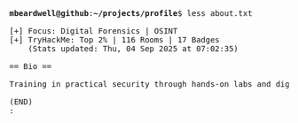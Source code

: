 <pre>

<strong>mbeardwell@github</strong>:<strong>~/projects/profile</strong>$ less about.txt

[+] Focus: Digital Forensics | OSINT
[+] TryHackMe: Top 2% | 116 Rooms | 17 Badges
    (Stats updated: Thu, 04 Sep 2025 at 07:02:35)

== Bio ==

Training in practical security through hands-on labs and digital investigations.

(END)
:
</pre>
